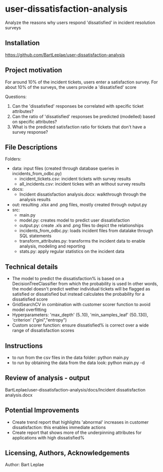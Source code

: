 # user-dissatisfaction-analysis
Analyze the reasons why users respond 'dissatisfied' in incident resolution surveys

## Installation
https://github.com/BartLeplae/user-dissatisfaction-analysis

## Project motivation
For around 10% of the incident tickets, users enter a satisfaction survey.
For about 10% of the surveys, the users provide a 'dissatisfied' score

Questions:
1. Can the 'dissatisfied' responses be correlated with specific ticket attributes?
2. Can the ratio of 'dissatisfied' responses be predicted (modelled) based on specific attributes?
3. What is the predicted satisfaction ratio for tickets that don't have a survey response?

## File Descriptions
Folders:
- data: input files (created through database queries in incidents_from_odbc.py)
    - incident_tickets.csv: incident tickets with survey results
    - all_incidents.csv: incident tickes with an without survey results
- docs:
    - Incident dissatisfaction analysis.docx: walkthrough through the analysis results
- out: resulting .xlsx and .png files, mostly created through output.py
- src:
    - main.py
    - model.py: creates model to predict user dissatisfaction
    - output.py: create .xls and .png files to depict the relationships
    - incidents_from_odbc.py: loads incident files from datalake through SQL statements
    - transform_attributes.py: transforms the incident data to enable analysis, modeling and reporting
    - stats.py: apply regular statistics on the incident data

## Technical details
- The model to predict the dissatisfaction% is based on a DecisionTreeClassifier from which the probability is used
  In other words, the model doesn't predict wether individual tickets will be flagged as satisfied or dissatisfied 
  but instead calculates the probability for a dissatisfied score
- GridSearchCV in combination with customer scorer function to avoid model overfitting
- Hyperparameters: 'max_depth' (5..10), 'min_samples_leaf' (50..130), 'criterion' ("gini","entropy")
- Custom scorer function: ensure dissatisfied% is correct over a wide range of dissatisfaction scores

## Instructions
- to run from the csv files in the data folder: python main.py
- to run by obtaining the data from the data look: python main.py -d

## Review of analysis - output
BartLeplae/user-dissatisfaction-analysis/docs/Incident dissatisfaction analysis.docx 

## Potential Improvements
- Create trend report that highlights 'abnormal' increases in customer dissatisfaction: this enables immediate actions
- Create report that shows more of the underpinning attributes for applications with high dissatisfied%

## Licensing, Authors, Acknowledgements
Author: Bart Leplae
